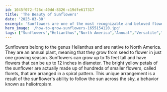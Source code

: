 ```yaml
---
id: 1045f072-f26c-40dd-8326-c19dfe617317
title: 'The Beauty of Sunflowers'
date: '2023-03-30'
excerpt: 'Sunflowers are one of the most recognizable and beloved flowers in the world. With their bright yellow petals and cheerful disposition, they are a symbol of happiness and hope.'
hero_image: '/how-to-grow-sunflowers-1655154120.jpg'
tags: ["Sunflowers","Helianthus","North America","Annual","Versatile","Garden","Cut Flowers","Wildlife."]
---
```


Sunflowers belong to the genus Helianthus and are native to North America. They are an annual plant, meaning that they grow from seed to flower in just one growing season. Sunflowers can grow up to 15 feet tall and have flowers that can be up to 12 inches in diameter. The bright yellow petals of the sunflower are actually made up of hundreds of smaller flowers, called florets, that are arranged in a spiral pattern. This unique arrangement is a result of the sunflower's ability to follow the sun across the sky, a behavior known as heliotropism.

